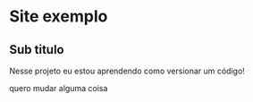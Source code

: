 # Site exemplo

## Sub titulo

Nesse projeto eu estou aprendendo como versionar um código!

quero mudar alguma coisa